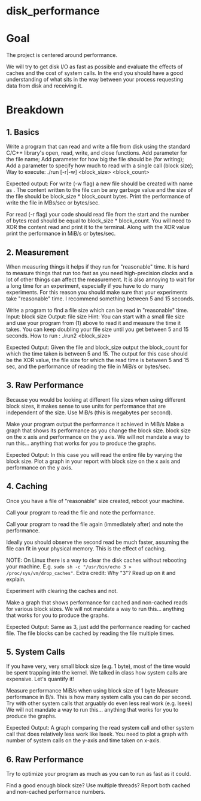 # disk_performance

# Goal
The project is centered around performance.

We will try to get disk I/O as fast as possible and evaluate the effects of caches and the cost of system calls. In the end you should have a good understanding of what sits in the way between your process requesting data from disk and receiving it.

# Breakdown
## 1. Basics
Write a program that can read and write a file from disk using the standard C/C++ library's open, read, write, and close functions.
Add parameter for the file name;
Add parameter for how big the file should be (for writing);
Add a parameter to specify how much to read with a single call (block size);
Way to execute: ./run <filename> [-r|-w] <block_size> <block_count>

Expected output: For write (-w flag) a new file should be created with name as . The content written to the file can be any garbage value and the size of the file should be block_size * block_count bytes. Print the performance of write the file in MBs/sec or bytes/sec.

For read (-r flag) your code should read file from the start and the number of bytes read should be equal to block_size * block_count. You will need to XOR the content read and print it to the terminal. Along with the XOR value print the performance in MiB/s or bytes/sec.


## 2. Measurement
When measuring things it helps if they run for "reasonable" time. It is hard to measure things that run too fast as you need high-precision clocks and a lot of other things can affect the measurement. It is also annoying to wait for a long time for an experiment, especially if you have to do many experiments. For this reason you should make sure that your experiments take "reasonable" time. I recommend something between 5 and 15 seconds.

Write a program to find a file size which can be read in "reasonable" time.
Input: block size
Output: file size
Hint: You can start with a small file size and use your program from (1) above to read it and measure the time it takes. You can keep doubling your file size until you get between 5 and 15 seconds.
How to run : ./run2 <filename> <block_size>

Expected Output: Given the file and block_size output the block_count for which the time taken is between 5 and 15. The output for this case should be the XOR value, the file size for which the read time is between 5 and 15 sec, and the performance of reading the file in MiB/s or bytes/sec.

## 3. Raw Performance
Because you would be looking at different file sizes when using different block sizes, it makes sense to use units for performance that are independent of the size. Use MiB/s (this is megabytes per second).

Make your program output the performance it achieved in MiB/s
Make a graph that shows its performance as you change the block size.
block size on the x axis and performance on the y axis.
We will not mandate a way to run this... anything that works for you to produce the graphs.

Expected Output: In this case you will read the entire file by varying the block size. Plot a graph in your report with block size on the x axis and performance on the y axis.

## 4. Caching
Once you have a file of "reasonable" size created, reboot your machine.

Call your program to read the file and note the performance.

Call your program to read the file again (immediately after) and note the performance.

Ideally you should observe the second read be much faster, assuming the file can fit in your physical memory. This is the effect of caching.

NOTE: On Linux there is a way to clear the disk caches without rebooting your machine. E.g. `sudo sh -c "/usr/bin/echo 3 > /proc/sys/vm/drop_caches"`.
Extra credit: Why "3"? Read up on it and explain.

Experiment with clearing the caches and not.

Make a graph that shows performance for cached and non-cached reads for various block sizes.
We will not mandate a way to run this... anything that works for you to produce the graphs.

Expected Output: Same as 3, just add the performance reading for cached file. The file blocks can be cached by reading the file multiple times.


## 5. System Calls
If you have very, very small block size (e.g. 1 byte), most of the time would be spent trapping into the kernel. We talked in class how system calls are expensive. Let's quantify it!

Measure performance MiB/s when using block size of 1 byte
Measure performance in B/s. This is how many system calls you can do per second.
Try with other system calls that arguably do even less real work (e.g. lseek)
We will not mandate a way to run this... anything that works for you to produce the graphs.

Expected Output: A graph comparing the read system call and other system call that does relatively less work like lseek. You need to plot a graph with number of system calls on the y-axis and time taken on x-axis.

## 6. Raw Performance
Try to optimize your program as much as you can to run as fast as it could.

Find a good enough block size?
Use multiple threads?
Report both cached and non-cached performance numbers.

